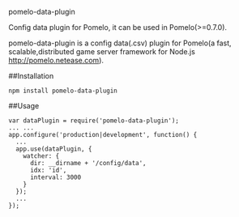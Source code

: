 pomelo-data-plugin

Config data plugin for Pomelo, it can be used in Pomelo(>=0.7.0).

pomelo-data-plugin is a config data(.csv) plugin for Pomelo(a fast, scalable,distributed game server framework for Node.js  http://pomelo.netease.com).

##Installation

```
npm install pomelo-data-plugin
```

##Usage

```
var dataPlugin = require('pomelo-data-plugin');
... ...
app.configure('production|development', function() {
  ...
  app.use(dataPlugin, {
    watcher: {
      dir: __dirname + '/config/data',
      idx: 'id',
      interval: 3000
    }
  });
  ...
});
```

